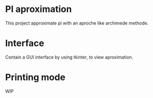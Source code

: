 # PI aproximation

This project approximate pi with an aproche like archimede methode.

# Interface
Contain a GUI interface by using tkinter, to view aproximation.

# Printing mode
WIP